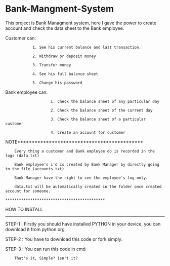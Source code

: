 # Bank-Mangment-System
This project is Bank Managment system, here I gave the power to create account and check the data sheet to the Bank employee.

Customer can:
                
                1. See his current balance and last transaction.
                
                2. Withdraw or deposit money
                
                3. Transfer money
                
                4. See his full balance sheet
                
                5. Change his password
                
                
Bank employee can:
                        
                        1. Check the balance sheet of any particular day
                        
                        2. Check the balance sheet of the current day
                        
                        3. Check the balance sheet of a particular customer
                        
                        4. Create an account for customer


NOTE********************************************

        Every thing a customer and Bank employee do is recorded in the logs (data.txt)
        
        Bank employee's i'd is created by Bank Manager by directly going to the file (accounts.txt)
        
        Bank Manager have the right to see the employee's log only.
        
        data.txt will be automatically created in the folder once created account for someone. 
        
    ********************************************
    



HOW TO INSTALL
******************************************************************************************

STEP-1 : Firstly you should have installed PYTHON in your device, you can download it from python.org

STEP-2 : You have to download this code or fork simply.

STEP-3 : You can run this code in cmd

        That's it, Simple? isn't it?
       
